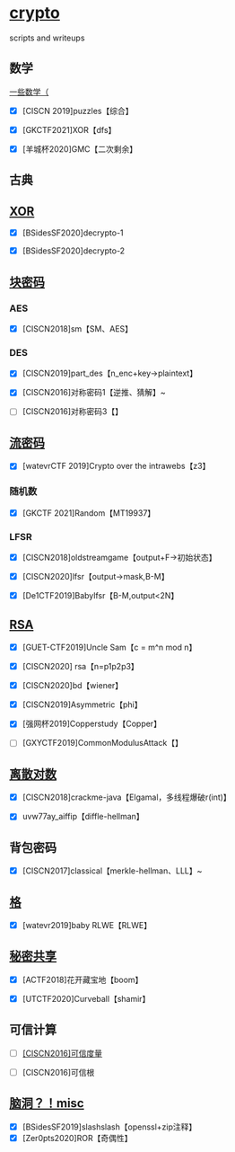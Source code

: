 # [crypto](https://blog.rexskz.info/2016-nationwide-ctf-first-writeup.html#toc-link-2)
 scripts and writeups

## 数学

[一些数学（](docs/math.md)

- [x] [CISCN 2019]puzzles【综合】

- [x] [GKCTF2021]XOR【dfs】

- [x] [羊城杯2020]GMC【二次剩余】

  


##  古典





## [XOR](docs/xor.md)

- [x] [BSidesSF2020]decrypto-1
- [x] [BSidesSF2020]decrypto-2



## [块密码](docs/block.md)

### AES

- [x] [CISCN2018]sm【SM、AES】

### DES

- [x] [CISCN2019]part_des【n_enc+key->plaintext】

- [x] [CISCN2016]对称密码1【逆推、猜解】~
- [ ] [CISCN2016]对称密码3【】



## [流密码](docs/stream.md)

- [x]  [watevrCTF 2019]Crypto over the intrawebs【z3】

### 随机数

- [x] [GKCTF 2021]Random【MT19937】

### LFSR

- [x] [CISCN2018]oldstreamgame【output+F->初始状态】

- [x] [CISCN2020]lfsr【output->mask,B-M】

- [x] [De1CTF2019]Babylfsr【B-M,output<2N】

  

## [RSA](docs/RSA.md)

- [x] [GUET-CTF2019]Uncle Sam【c = m^n mod n】
- [x] [CISCN2020] rsa【n=p1p2p3】
- [x] [CISCN2020]bd【wiener】
- [x] [CISCN2019]Asymmetric【phi】
- [x] [强网杯2019]Copperstudy【Copper】
- [ ] [GXYCTF2019]CommonModulusAttack【】





## [离散对数](docs/discrete.md)

- [x] [CISCN2018]crackme-java【Elgamal，多线程爆破r(int)】

- [x] uvw77ay_aiffip【diffle-hellman】

  



## 背包密码

- [x] [CISCN2017]classical【merkle-hellman、LLL】~



## [格](docs/lattice.md)

- [x] [watevr2019]baby RLWE【RLWE】


## [秘密共享](docs/secrect_sharing.md)

- [x] [ACTF2018]花开藏宝地【boom】
- [x] [UTCTF2020]Curveball【shamir】



## 可信计算

- [ ] [[CISCN2016]可信度量](https://blog.rexskz.info/2016-nationwide-ctf-first-writeup.html#toc-link-2)
- [ ] [CISCN2016]可信根



## [脑洞？！misc](docs/misc.md)

- [x] [BSidesSF2019]slashslash【openssl+zip注释】
- [x] [Zer0pts2020]ROR【奇偶性】
